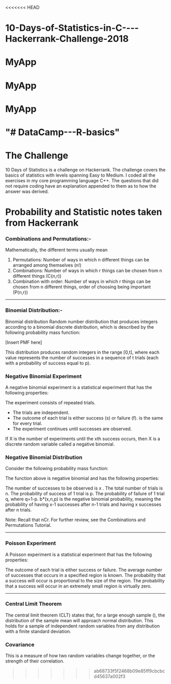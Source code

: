 <<<<<<< HEAD
# 10-Days-of-Statistics-in-C----Hackerrank-Challenge-2018
# MyApp
# MyApp
# MyApp
"# DataCamp---R-basics" 
=======
# The Challenge
10 Days of Statistics is a challenge on Hackerrank. The challenge covers the basics of statistics with levels spanning Easy to Medium.  I coded all the exercises in my core programming language C++. The questions that did not require coding have an explanation appended to them as to how the answer was derived. 

# Probability and Statistic notes taken from Hackerrank


### Combinations and Permutations:-
Mathematically, the different terms usually mean
1. Permutations: Number of ways in which n different things can be arranged among themselves (n!)
2. Combinations: Number of ways in which r things can be chosen from n different things (C(n,r))
3. Combination with order: Number of ways in which r things can be chosen from n different things, order of choosing being important (P(n,r))

-------------------------------------------------------------------------------------------------------------------------------------
### Binomial Distribution:-
Binomial distribution
Random number distribution that produces integers according to a binomial discrete distribution, which is described by the following probability mass function:


[Insert PMF here]
 

This distribution produces random integers in the range [0,t], where each value represents the number of successes in a sequence of t trials (each with a probability of success equal to p).


### Negative Binomial Experiment
A negative binomial experiment is a statistical experiment that has the following properties:

The experiment consists of  repeated trials.
- The trials are independent.
- The outcome of each trial is either success (s) or failure (f).
  is the same for every trial.
- The experiment continues until  successes are observed. 

If X is the number of experiments until the xth success occurs, then X is a discrete random variable called a negative binomial.

### Negative Binomial Distribution
Consider the following probability mass function:

The function above is negative binomial and has the following properties:

The number of successes to be observed is x .
The total number of trials is n.
The probability of success of 1 trial is p.
The probability of failure of 1 trial q, where q=1-p.
b*(x,n,p) is the negative binomial probability, meaning the probability of having x-1 successes after n-1 trials and having x successes after n trials. 

Note: Recall that nCr. For further review, see the Combinations and Permutations Tutorial. 

---------------------------------------------------------------------------------------------------------------------------------------
### Poisson Experiment
A Poisson experiment is a statistical experiment that has the following properties: 


The outcome of each trial is either success or failure.
The average number of successes  that occurs in a specified region is known.
The probability that a success will occur is proportional to the size of the region.
The probability that a success will occur in an extremely small region is virtually zero. 

---------------------------------------------------------------------------------------------------------------------------------------
### Central Limit Theorem
The central limit theorem (CLT) states that, for a large enough sample (), the distribution of the sample mean will approach normal distribution. This holds for a sample of independent random variables from any distribution with a finite standard deviation. 

### Covariance
This is a measure of how two random variables change together, or the strength of their correlation. 
>>>>>>> ab68733f5f2468b09e85ff9cbcbcd45637a002f3
